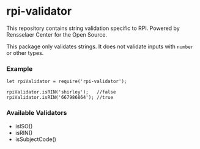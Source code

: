 # rpi-validator
This repository contains string validation specific to RPI. Powered by Rensselaer Center for the Open Source.

This package only validates strings. It does not validate inputs with `number` or other types.

### Example ###
```
let rpiValidator = require('rpi-validator');

rpiValidator.isRIN('shirley');   //false
rpiValidator.isRIN('667986864'); //true
```

### Available Validators ###
- isISO()
- isRIN()
- isSubjectCode()
